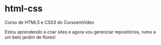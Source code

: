 # html-css
 Curso de HTML5 e CSS3 do CursoemVideo

Estou aprendendo a criar sites e agora vou gerenciar repositórios, rumo a um belo jardim de flores!